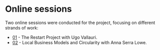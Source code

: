 # Online sessions

Two online sessions were conducted for the project, focusing on different strands of work:

- [01](01) - The Restart Project with Ugo Vallauri.
- [02](02) - Local Business Models and Circularity with Anna Serra Lowe.
